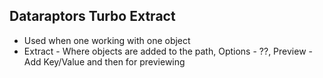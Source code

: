 ## Dataraptors Turbo Extract

* Used when one working with one object
* Extract - Where objects are added to the path, Options - ??, Preview - Add Key/Value and then for previewing
